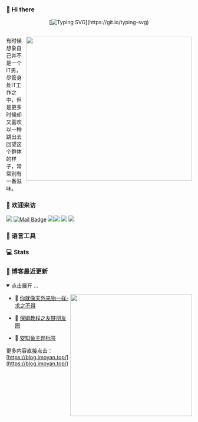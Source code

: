 ### 👋 Hi there

<div align="center">

[![Typing SVG](https://readme-typing-svg.herokuapp.com?font=Handlee&center=true&vCenter=true&width=500&height=60&lines=The+traveler+often+arrives%2C+and+the+doer+often+succeeds.)](https://git.io/typing-svg)



<img src="https://camo.githubusercontent.com/82291b0fe831bfc6781e07fc5090cbd0a8b912bb8b8d4fec0696c881834f81ac/68747470733a2f2f70726f626f742e6d656469612f394575424971676170492e676966"
width="800"  height="3">

</div>

<img align='right' src="https://github.com/eryajf/tu/blob/main/img/image_20220626_200153.gif?raw=true" width="450" height="390" />

有时候想象自己并不是一个IT男，尽管身处IT工作之中，但是更多时候却又喜欢以一种跳出去回望这个群体的样子，常常别有一番滋味。

### 🤗 欢迎来访

[![](https://visitor-badge.laobi.icu/badge?page_id=lanmoyan.lanmoyan)](https://visitor-badge.laobi.icu/badge?page_id=lanmoyan.lanmoyan)
[![Mail Badge](https://img.shields.io/badge/-lanmoyan@163.com-c14438?style=flat&logo=Gmail&logoColor=white&link=mailto:lanmoyan@163.com)](mailto:lanmoyan@163.com)
[![](https://img.shields.io/github/stars/lanmoyan?color=fefb7b&logo=Undertale)](https://github-readme-stats-git-masterorgs-github-readme-stats-team.vercel.app/api?username=lanmoyan&include_orgs=true&hide_title=false&hide_border=true&show_icons=true&include_all_commits=true&line_height=20&bg_color=0,EC6C6C,FFD479,FFFC79,73FA79&theme=graywhite&locale=cn)[![](https://img.shields.io/github/stars/connectai-e/dingtalk-openai?color=fefb7b)](https://github.com/connectai-e/dingtalk-openai)
[![](https://img.shields.io/github/followers/lanmoyan?color=27da6b&logo=Handshake)](https://github.com/lanmoyan?tab=followers)
[![](https://img.shields.io/badge/%E5%8D%9A%E5%AE%A2-%E9%99%8C%E9%A2%9CHao-d7b1bf?logo=Blogger+)](https://blog.imoyan.top/)


### 🧰 语言工具

### 💻 Stats

### 📝 博客最近更新

<details open>
<summary>点击展开 ...</summary>

<img align='right' src="https://tva4.sinaimg.cn/large/008k1Yt0ly1h4no500obvg30fk0bo1cn.gif" width="330" />

<!-- BLOG-POST-LIST:START -->
- 🚀 [你就像天外来物一样-求之不得](https://blog.imoyan.top/posts/0717/) 

- 🐻 [保姆教程之友链朋友圈](https://blog.imoyan.top/posts/cbff/) 

- 🎃 [安知鱼主题标签](https://blog.imoyan.top/posts/7b4d/) 

<!-- BLOG-POST-LIST:END -->

更多内容直接点击：[https://blog.imoyan.top/](https://blog.imoyan.top/)

</details>
